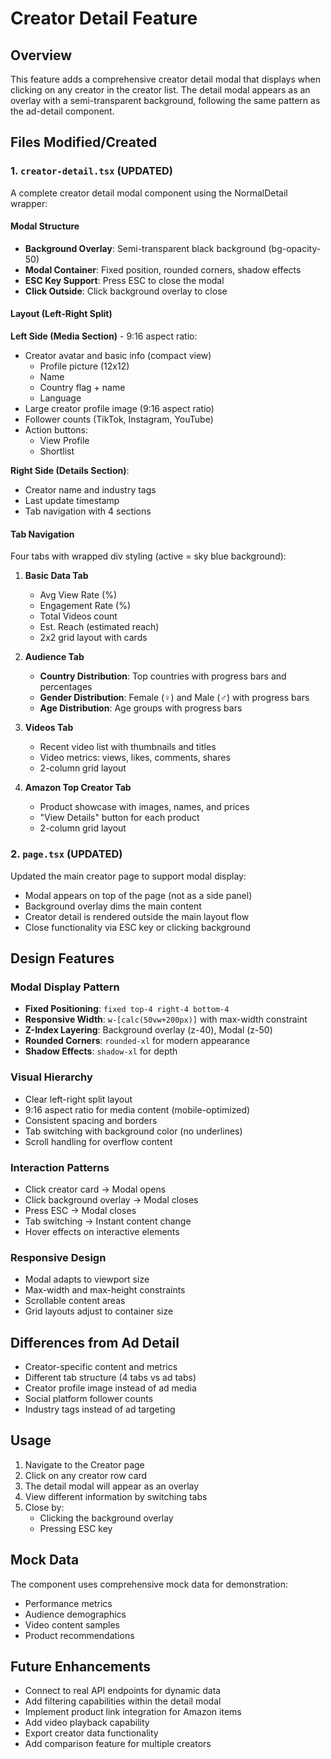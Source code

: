 # Creator Detail Feature

## Overview
This feature adds a comprehensive creator detail modal that displays when clicking on any creator in the creator list. The detail modal appears as an overlay with a semi-transparent background, following the same pattern as the ad-detail component.

## Files Modified/Created

### 1. `creator-detail.tsx` (UPDATED)
A complete creator detail modal component using the NormalDetail wrapper:

#### Modal Structure
- **Background Overlay**: Semi-transparent black background (bg-opacity-50)
- **Modal Container**: Fixed position, rounded corners, shadow effects
- **ESC Key Support**: Press ESC to close the modal
- **Click Outside**: Click background overlay to close

#### Layout (Left-Right Split)
**Left Side (Media Section)** - 9:16 aspect ratio:
- Creator avatar and basic info (compact view)
  - Profile picture (12x12)
  - Name
  - Country flag + name
  - Language
- Large creator profile image (9:16 aspect ratio)
- Follower counts (TikTok, Instagram, YouTube)
- Action buttons:
  - View Profile
  - Shortlist

**Right Side (Details Section)**:
- Creator name and industry tags
- Last update timestamp
- Tab navigation with 4 sections

#### Tab Navigation
Four tabs with wrapped div styling (active = sky blue background):

1. **Basic Data Tab**
   - Avg View Rate (%)
   - Engagement Rate (%)
   - Total Videos count
   - Est. Reach (estimated reach)
   - 2x2 grid layout with cards

2. **Audience Tab**
   - **Country Distribution**: Top countries with progress bars and percentages
   - **Gender Distribution**: Female (♀) and Male (♂) with progress bars
   - **Age Distribution**: Age groups with progress bars

3. **Videos Tab**
   - Recent video list with thumbnails and titles
   - Video metrics: views, likes, comments, shares
   - 2-column grid layout

4. **Amazon Top Creator Tab**
   - Product showcase with images, names, and prices
   - "View Details" button for each product
   - 2-column grid layout

### 2. `page.tsx` (UPDATED)
Updated the main creator page to support modal display:

- Modal appears on top of the page (not as a side panel)
- Background overlay dims the main content
- Creator detail is rendered outside the main layout flow
- Close functionality via ESC key or clicking background

## Design Features

### Modal Display Pattern
- **Fixed Positioning**: `fixed top-4 right-4 bottom-4`
- **Responsive Width**: `w-[calc(50vw+200px)]` with max-width constraint
- **Z-Index Layering**: Background overlay (z-40), Modal (z-50)
- **Rounded Corners**: `rounded-xl` for modern appearance
- **Shadow Effects**: `shadow-xl` for depth

### Visual Hierarchy
- Clear left-right split layout
- 9:16 aspect ratio for media content (mobile-optimized)
- Consistent spacing and borders
- Tab switching with background color (no underlines)
- Scroll handling for overflow content

### Interaction Patterns
- Click creator card → Modal opens
- Click background overlay → Modal closes
- Press ESC → Modal closes
- Tab switching → Instant content change
- Hover effects on interactive elements

### Responsive Design
- Modal adapts to viewport size
- Max-width and max-height constraints
- Scrollable content areas
- Grid layouts adjust to container size

## Differences from Ad Detail
- Creator-specific content and metrics
- Different tab structure (4 tabs vs ad tabs)
- Creator profile image instead of ad media
- Social platform follower counts
- Industry tags instead of ad targeting

## Usage
1. Navigate to the Creator page
2. Click on any creator row card
3. The detail modal will appear as an overlay
4. View different information by switching tabs
5. Close by:
   - Clicking the background overlay
   - Pressing ESC key

## Mock Data
The component uses comprehensive mock data for demonstration:
- Performance metrics
- Audience demographics
- Video content samples
- Product recommendations

## Future Enhancements
- Connect to real API endpoints for dynamic data
- Add filtering capabilities within the detail modal
- Implement product link integration for Amazon items
- Add video playback capability
- Export creator data functionality
- Add comparison feature for multiple creators
